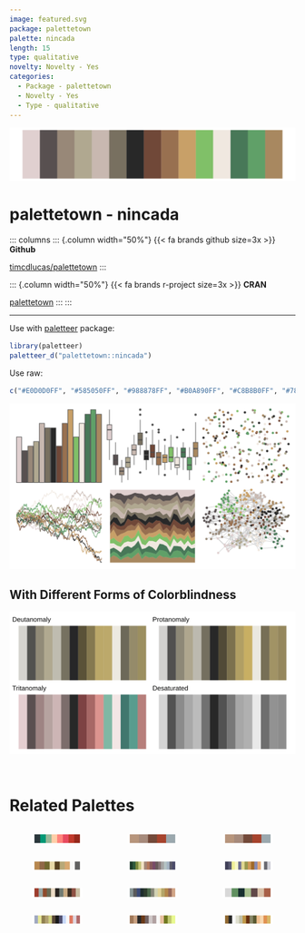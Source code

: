 ```yaml
---
image: featured.svg
package: palettetown
palette: nincada
length: 15
type: qualitative
novelty: Novelty - Yes
categories:
  - Package - palettetown
  - Novelty - Yes
  - Type - qualitative
---
```


![](featured.svg)

# palettetown - nincada 

::: columns
::: {.column width="50%"}
{{< fa brands github size=3x >}}
**Github**

[timcdlucas/palettetown](https://github.com/timcdlucas/palettetown)
:::

::: {.column width="50%"}
{{< fa brands r-project size=3x >}}
**CRAN**

[palettetown](https://CRAN.R-project.org/package=palettetown)
:::
:::

<hr> 

Use with [paletteer](https://emilhvitfeldt.github.io/paletteer/) package:

```r
library(paletteer)
paletteer_d("palettetown::nincada")
```

Use raw:

```r
c("#E0D0D0FF", "#585050FF", "#988878FF", "#B0A890FF", "#C8B8B0FF", "#787060FF", "#282828FF", "#704838FF", "#987050FF", "#C8A068FF", "#80C068FF", "#F0E8E0FF", "#487858FF", "#60A068FF", "#A88860FF")
``` 

![](examples.png) <br>

## With Different Forms of Colorblindness

![](colorblind.svg) 

<br>

# Related Palettes

<div class="list" style="display: grid; grid-template-columns: auto auto auto;"> <figure class="figure">
<a href="../../awtools/a_palette/"> <img src="../../awtools/a_palette/featured.svg" style="width: 100%;" class="figure-img"></a>
</figure> <figure class="figure">
<a href="../../ButterflyColors/hamadryas_feronia/"> <img src="../../ButterflyColors/hamadryas_feronia/featured.svg" style="width: 100%;" class="figure-img"></a>
</figure> <figure class="figure">
<a href="../../ButterflyColors/hamadryas_feronia/"> <img src="../../ButterflyColors/hamadryas_feronia/featured.svg" style="width: 100%;" class="figure-img"></a>
</figure> <figure class="figure">
<a href="../../palettetown/doduo/"> <img src="../../palettetown/doduo/featured.svg" style="width: 100%;" class="figure-img"></a>
</figure> <figure class="figure">
<a href="../../impressionist.colors/un_dimanche_apres_midi_a_l_ile_de_la_grande_jatte/"> <img src="../../impressionist.colors/un_dimanche_apres_midi_a_l_ile_de_la_grande_jatte/featured.svg" style="width: 100%;" class="figure-img"></a>
</figure> <figure class="figure">
<a href="../../palettetown/snorlax/"> <img src="../../palettetown/snorlax/featured.svg" style="width: 100%;" class="figure-img"></a>
</figure> <figure class="figure">
<a href="../../dutchmasters/little_street/"> <img src="../../dutchmasters/little_street/featured.svg" style="width: 100%;" class="figure-img"></a>
</figure> <figure class="figure">
<a href="../../impressionist.colors/dans_la_serre/"> <img src="../../impressionist.colors/dans_la_serre/featured.svg" style="width: 100%;" class="figure-img"></a>
</figure> <figure class="figure">
<a href="../../ochRe/winmar/"> <img src="../../ochRe/winmar/featured.svg" style="width: 100%;" class="figure-img"></a>
</figure> <figure class="figure">
<a href="../../palettetown/feebas/"> <img src="../../palettetown/feebas/featured.svg" style="width: 100%;" class="figure-img"></a>
</figure> <figure class="figure">
<a href="../../palettetown/hitmonlee/"> <img src="../../palettetown/hitmonlee/featured.svg" style="width: 100%;" class="figure-img"></a>
</figure> <figure class="figure">
<a href="../../palettetown/cubone/"> <img src="../../palettetown/cubone/featured.svg" style="width: 100%;" class="figure-img"></a>
</figure> 
</div>
